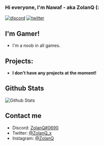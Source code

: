 ### Hi everyone, I'm Nawaf - aka ZolanQ (:

<p align="left">
<a href="https://discord.com/users/670067434278879235"><img src="https://img.shields.io/badge/Discord-ZolanQ%231379-%237289DA?style=flat&logo=discord" alt="discord"/></a>
<a href="https://x.com/zolanq_x?s=21original_referer=https%3A%2F%2Fgithub.com%2FYT_ZolanQ&screen_name=YT_ZolanQ"><img src="https://img.shields.io/badge/Twitter-@YT_ZolanQ-%231DA1F2?style=flat&logo=twitter" alt="twitter"/></a>
<br/>

## I'm Gamer!
  
- I'm a noob in all games.
  
## Projects:
  
* **I don't have any projects at the moment!**
  
## Github Stats
<img src="https://github-readme-stats.vercel.app/api?username=ZolanQ&show_icons=true&theme=light&count_private=true" alt="Github Stats"/>
  
## Contact me
- Discord: [ZolanQ#0690](https://discord.com/users/670067434278879235)
- Twitter: [@ZolanQ_x](https://x.com/zolanq_x?s=21)
- Instagram: [@ZolanQ](https://www.instagram.com/zolanq)

